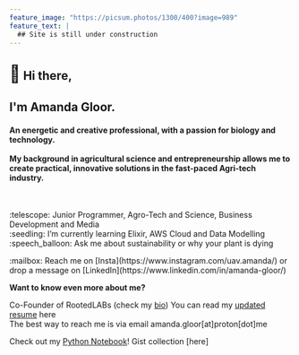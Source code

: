```yaml
---
feature_image: "https://picsum.photos/1300/400?image=989"
feature_text: |
  ## Site is still under construction 
---
```


<h2><span style="font-size:30px;">👋</span> Hi there,</h2>
<h2>I'm Amanda Gloor. </h2>
<h4>An energetic and creative professional, with a passion for biology and technology. <br>
<br>
My background in agricultural science and entrepreneurship allows me to create practical, innovative solutions in the fast-paced Agri-tech industry. </h4>
<br>
<p>
:telescope: Junior Programmer, Agro-Tech and Science, Business Development and Media <br>
:seedling: I’m currently learning Elixir, AWS Cloud and Data Modelling <br> 
:speech_balloon: Ask me about sustainability or why your plant is dying <br>
</p>    
:mailbox: Reach me on [Insta](https://www.instagram.com/uav.amanda/) or drop a message on [LinkedIn](https://www.linkedin.com/in/amanda-gloor/)    


**Want to know even more about me?**

Co-Founder of RootedLABs (check my [bio](https://rootedlabs.org/our-project-lead/))
You can read my [updated resume](resume.md) here    
The best way to reach me is via email amanda.gloor[at]proton[dot]me   
    
    
Check out my [Python Notebook](python/python-notebook/notebook.html)!
Gist collection [here]
